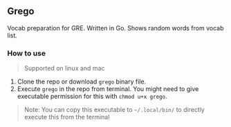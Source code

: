 ## Grego

Vocab preparation for GRE. Written in Go.
Shows random words from vocab list.

### How to use

> Supported on linux and mac

1. Clone the repo or download `grego` binary file.
2. Execute `grego` in the repo from terminal. You might need to give executable permission for this with `chmod u+x grego`.

> Note: You can copy this executable to `~/.local/bin/` to directly execute this from the terminal


